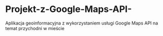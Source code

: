# Projekt-z-Google-Maps-API-
Aplikacja geoinformacyjna z wykorzystaniem usługi Google Maps API na temat przychodni w mieście
